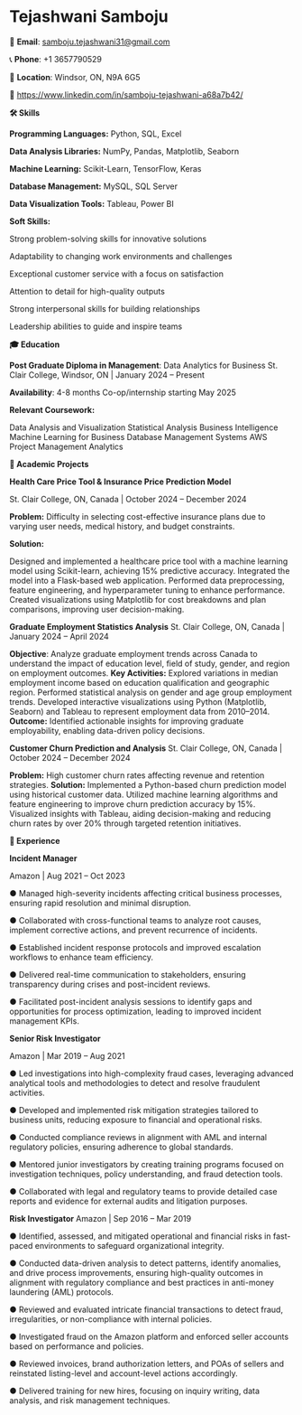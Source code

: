 # Tejashwani Samboju 


📧 **Email**: samboju.tejashwani31@gmail.com

📞 **Phone**: +1 3657790529

📍 **Location**: Windsor, ON, N9A 6G5

🔗 https://www.linkedin.com/in/samboju-tejashwani-a68a7b42/

**🛠 Skills**

**Programming Languages:** Python, SQL, Excel

**Data Analysis Libraries:** NumPy, Pandas, Matplotlib, Seaborn

**Machine Learning:** Scikit-Learn, TensorFlow, Keras

**Database Management:** MySQL, SQL Server

**Data Visualization Tools:** Tableau, Power BI


**Soft Skills:**

Strong problem-solving skills for innovative solutions

Adaptability to changing work environments and challenges

Exceptional customer service with a focus on satisfaction

Attention to detail for high-quality outputs

Strong interpersonal skills for building relationships

Leadership abilities to guide and inspire teams

**🎓 Education**

**Post Graduate Diploma in Management**: Data Analytics for Business
St. Clair College, Windsor, ON | January 2024 – Present

**Availability**: 4-8 months Co-op/internship starting May 2025

**Relevant Coursework:**

Data Analysis and Visualization
Statistical Analysis
Business Intelligence
Machine Learning for Business
Database Management Systems
AWS
Project Management Analytics

**📂 Academic Projects**

**Health Care Price Tool & Insurance Price Prediction Model**

St. Clair College, ON, Canada | October 2024 – December 2024

**Problem:** Difficulty in selecting cost-effective insurance plans due to varying user needs, medical history, and budget constraints.

**Solution:**

Designed and implemented a healthcare price tool with a machine learning model using Scikit-learn, achieving 15% predictive accuracy.
Integrated the model into a Flask-based web application.
Performed data preprocessing, feature engineering, and hyperparameter tuning to enhance performance.
Created visualizations using Matplotlib for cost breakdowns and plan comparisons, improving user decision-making.

**Graduate Employment Statistics Analysis**
St. Clair College, ON, Canada | January 2024 – April 2024

**Objective**: Analyze graduate employment trends across Canada to understand the impact of education level, field of study, gender, and region on employment outcomes.
**Key Activities:**
Explored variations in median employment income based on education qualification and geographic region.
Performed statistical analysis on gender and age group employment trends.
Developed interactive visualizations using Python (Matplotlib, Seaborn) and Tableau to represent employment data from 2010–2014.
**Outcome:** Identified actionable insights for improving graduate employability, enabling data-driven policy decisions.

**Customer Churn Prediction and Analysis**
St. Clair College, ON, Canada | October 2024 – December 2024

**Problem:** High customer churn rates affecting revenue and retention strategies.
**Solution:**
Implemented a Python-based churn prediction model using historical customer data.
Utilized machine learning algorithms and feature engineering to improve churn prediction accuracy by 15%.
Visualized insights with Tableau, aiding decision-making and reducing churn rates by over 20% through targeted retention initiatives.

**💼 Experience**

**Incident Manager**

Amazon | Aug 2021 – Oct 2023 

● Managed high-severity incidents affecting critical business processes, ensuring rapid resolution 
and minimal disruption. 

● Collaborated with cross-functional teams to analyze root causes, implement corrective actions, 
and prevent recurrence of incidents. 

● Established incident response protocols and improved escalation workflows to enhance team 
efficiency. 

● Delivered real-time communication to stakeholders, ensuring transparency during crises and 
post-incident reviews. 

● Facilitated post-incident analysis sessions to identify gaps and opportunities for process 
optimization, leading to improved incident management KPIs. 

**Senior Risk Investigator**

Amazon | Mar 2019 – Aug 2021 

● Led investigations into high-complexity fraud cases, leveraging advanced analytical tools and 
methodologies to detect and resolve fraudulent activities. 

● Developed and implemented risk mitigation strategies tailored to business units, reducing 
exposure to financial and operational risks. 

● Conducted compliance reviews in alignment with AML and internal regulatory policies, ensuring 
adherence to global standards. 

● Mentored junior investigators by creating training programs focused on investigation techniques, 
policy understanding, and fraud detection tools. 

● Collaborated with legal and regulatory teams to provide detailed case reports and evidence for 
external audits and litigation purposes. 

**Risk Investigator**
Amazon | Sep 2016 – Mar 2019 

● Identified, assessed, and mitigated operational and financial risks in fast-paced environments to 
safeguard organizational integrity. 

● Conducted data-driven analysis to detect patterns, identify anomalies, and drive process 
improvements, ensuring high-quality outcomes in alignment with regulatory compliance and best 
practices in anti-money laundering (AML) protocols. 

● Reviewed and evaluated intricate financial transactions to detect fraud, irregularities, or 
non-compliance with internal policies. 

● Investigated fraud on the Amazon platform and enforced seller accounts based on performance 
and policies. 

● Reviewed invoices, brand authorization letters, and POAs of sellers and reinstated listing-level 
and account-level actions accordingly. 

● Delivered training for new hires, focusing on inquiry writing, data analysis, and risk management 
techniques. 
